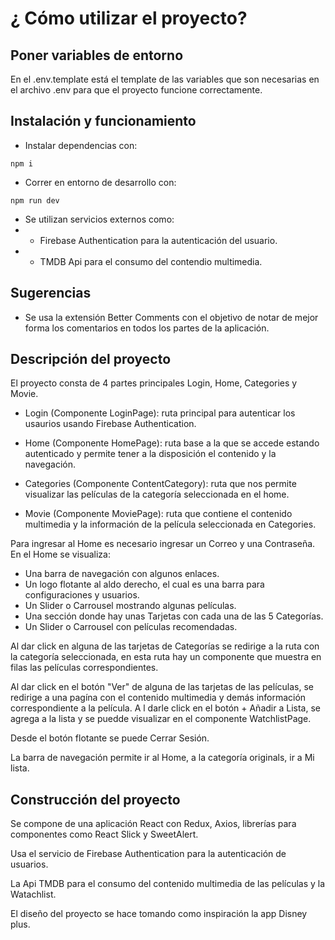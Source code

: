 # ¿ Cómo utilizar el proyecto?

## Poner variables de entorno

En el .env.template está el template de las variables que son necesarias en el archivo .env para que el proyecto funcione correctamente.

## Instalación y funcionamiento

* Instalar dependencias con:

```
npm i
```
* Correr en entorno de desarrollo con:

```
npm run dev
```

* Se utilizan servicios externos como:
* - Firebase Authentication para la autenticación del usuario.
* - TMDB Api para el consumo del contendio multimedia.


## Sugerencias
* Se usa la extensión Better Comments con el objetivo de notar de mejor forma los comentarios en todos los partes de la aplicación.

## Descripción del proyecto
El proyecto consta de 4 partes principales Login, Home, Categories y Movie.

* Login (Componente LoginPage): ruta principal para autenticar los usaurios usando Firebase Authentication.

* Home (Componente HomePage): ruta base a la que se accede estando autenticado y permite tener a la disposición el contenido y la navegación.

* Categories (Componente ContentCategory): ruta que nos permite visualizar las películas de la categoría seleccionada en el home.

* Movie (Componente MoviePage): ruta que contiene el contenido multimedia y la información de la película seleccionada en Categories.

Para ingresar al Home es necesario ingresar un Correo y una Contraseña.
En el Home se visualiza:
* Una barra de navegación con algunos enlaces.
* Un logo flotante al aldo derecho, el cual es una barra para configuraciones y usuarios.
* Un Slider o Carrousel mostrando algunas películas.
* Una sección donde hay unas Tarjetas con cada una de las 5 Categorías.
* Un Slider o Carrousel con películas recomendadas.

Al dar click en alguna de las tarjetas de Categorías se redirige a la ruta con la categoría seleccionada, en esta ruta hay un componente que muestra en filas las películas correspondientes.

Al dar click en el botón "Ver" de alguna de las tarjetas de las películas, se redirige a una pagína con el contenido multimedia y demás información correspondiente a la película. A l darle click en el botón + Añadir a Lista, se agrega a la lista y se puedde visualizar en el componente WatchlistPage.

Desde el botón flotante se puede Cerrar Sesión.

La barra de navegación permite ir al Home, a la categoría originals, ir a Mi lista.

## Construcción del proyecto

Se compone de una aplicación React con Redux, Axios, librerías para componentes como React Slick y SweetAlert.

Usa el servicio de Firebase Authentication para la autenticación de usuarios.

La Api TMDB para el consumo del contenido multimedia de las películas y la Watachlist.

El diseño del proyecto se hace tomando como inspiración la app Disney plus.